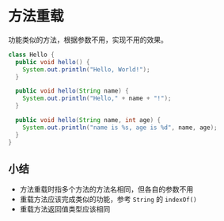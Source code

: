 # 方法重载

功能类似的方法，根据参数不用，实现不用的效果。

```java
class Hello {
  public void hello() {
    System.out.println("Hello, World!");
  }

  public void hello(String name) {
    System.out.println("Hello," + name + "!");
  }

  public void hello(String name, int age) {
    System.out.println("name is %s, age is %d", name, age);
  }
}
```

## 小结
- 方法重载时指多个方法的方法名相同，但各自的参数不用
- 重载方法应该完成类似的功能，参考 ```String``` 的 ```indexOf()```
- 重载方法返回值类型应该相同

